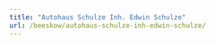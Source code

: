 ```yaml
---
title: "Autohaus Schulze Inh. Edwin Schulze"
url: /beeskow/autohaus-schulze-inh-edwin-schulze/
---
```

